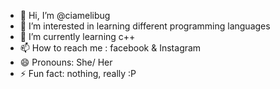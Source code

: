 - 👋 Hi, I’m @ciamelibug
- 👀 I’m interested in learning different programming languages
- 🌱 I’m currently learning c++
- 📫 How to reach me : facebook & Instagram
- 😄 Pronouns: She/ Her
- ⚡ Fun fact: nothing, really :P

<!---
ciamelibug/ciamelibug is a ✨ special ✨ repository because its `README.md` (this file) appears on your GitHub profile.
You can click the Preview link to take a look at your changes.
--->
